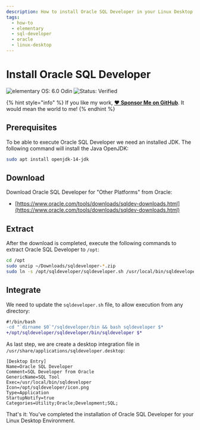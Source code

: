 ```yaml
---
description: How to install Oracle SQL Developer in your Linux Desktop Environment.
tags:
  - how-to
  - elementary
  - sql-developer
  - oracle
  - linux-desktop
---
```


# Install Oracle SQL Developer

![elementary OS: 6.0 Odin](https://img.shields.io/badge/elementary%C2%A0OS-6.0%20Odin-007aff) ![Status: Verified](https://img.shields.io/badge/status-verified-58c633)

{% hint style="info" %}
If you like my work, [**❤️ Sponsor Me on GitHub**](https://github.com/sponsors/marbetschar). It would mean the world to me!
{% endhint %}

## Prerequisites

To be able to execute Oracle SQL Developer we need an installed JDK. The following command will install the Java OpenJDK:

```bash
sudo apt install openjdk-14-jdk
```

## Download

Download Oracle SQL Developer for "Other Platforms" from Oracle:

* [https://www.oracle.com/tools/downloads/sqldev-downloads.html](https://www.oracle.com/tools/downloads/sqldev-downloads.html)

## Extract

After the download is completed, execute the following commands to extract Oracle SQL Developer to `/opt`:

```bash
cd /opt
sudo unzip ~/Downloads/sqldeveloper-*.zip
sudo ln -s /opt/sqldeveloper/sqldeveloper.sh /usr/local/bin/sqldeveloper
```

## Integrate

We need to update the `sqldeveloper.sh` file, to allow execution from any directory:

```diff
#!/bin/bash
-cd "`dirname $0`"/sqldeveloper/bin && bash sqldeveloper $*
+/opt/sqldeveloper/sqldeveloper/bin/sqldeveloper $*
```

As last step, we are create a desktop integration file in `/usr/share/applications/sqldeveloper.desktop`:

```text
[Desktop Entry]
Name=Oracle SQL Developer
Comment=SQL Developer from Oracle
GenericName=SQL Tool
Exec=/usr/local/bin/sqldeveloper
Icon=/opt/sqldeveloper/icon.png
Type=Application
StartupNotify=true
Categories=Utility;Oracle;Development;SQL;
```

That's it: You've completed the installation of Oracle SQL Developer for your Linux Desktop Environment.

